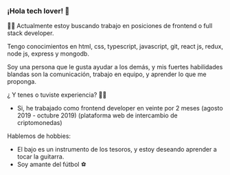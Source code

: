 ### ¡Hola tech lover! 👋


👨‍💻 Actualmente estoy buscando trabajo en posiciones de frontend o full stack developer.

Tengo conocimientos en html, css, typescript, javascript, git, react js, redux, node js, express y mongodb.

Soy una persona que le gusta ayudar a los demás, y mis fuertes habilidades blandas son la comunicación,
trabajo en equipo, y aprender lo que me proponga.

¿ Y tenes o tuviste experiencia? 🤔😃

- Si, he trabajado como frontend developer en veinte por 2 meses (agosto 2019 - octubre 2019)
 (plataforma web de intercambio de criptomonedas)

Hablemos de hobbies:

- El bajo es un instrumento de los tesoros, y estoy deseando aprender a tocar la guitarra.
- Soy amante del fútbol ⚽ 

